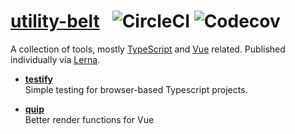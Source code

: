 # [utility-belt](http://batman.wikia.com/wiki/Utility_Belt) &nbsp; ![CircleCI](https://img.shields.io/circleci/project/github/snaptopixel/utility-belt.svg) ![Codecov](https://img.shields.io/codecov/c/github/snaptopixel/utility-belt.svg)

A collection of tools, mostly [TypeScript](https://github.com/Microsoft/TypeScript) and [Vue](https://github.com/vuejs) related. Published individually via [Lerna](https://github.com/lerna/lerna).

- **[testify](packages/testify)**  
Simple testing for browser-based Typescript projects.

- **[quip](packages/quip)**  
Better render functions for Vue